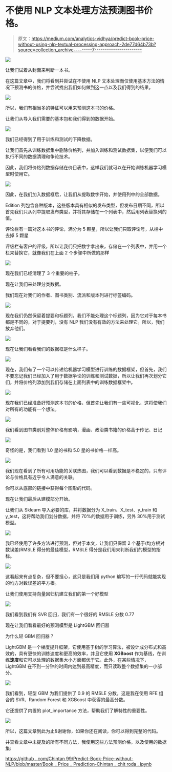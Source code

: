 # 不使用 NLP 文本处理方法预测图书价格。

> 原文：<https://medium.com/analytics-vidhya/predict-book-price-without-using-nlp-textual-processing-approach-2de77d64b73b?source=collection_archive---------7----------------------->

![](img/1b6b5ac6780ceb0875991befa642c324.png)

让我们试着从封面来判断一本书。

在这篇文章中，我们将看到并尝试在不使用 NLP 文本处理而仅使用基本方法的情况下预测书的价格，并尝试找出我们如何做到这一点以及我们得到的结果。

![](img/97a9bbd8b78bfe9abd3297a3e4f7cd26.png)

所以，我们有相当多的特征可以用来预测这本书的价格。

让我们从导入我们需要的基本包和我们得到的数据开始。

![](img/eda5f7857f96dad578229316e21bc619.png)

我们已经得到了用于训练和测试的下降数据。

让我们首先从训练数据集中删除价格列，并加入训练和测试数据集，以便我们可以执行不同的数据清理和争论技术。

因此，我们将价格列数据存储在价目表中，这样我们就可以在开始训练机器学习模型时使用它。

![](img/9d7f3c7e9307d04bf5e7cf96fc02b4d3.png)

因此，在我们加入数据框后，让我们从提取数字开始，并使用列中的全部数据。

Edition 列包含各种版本，这些版本具有相似的发布类型，但发布日期不同，所以首先我们只从列中提取发布类型，并将其存储在一个列表中，然后用列表替换列的值。

评论栏有一篇对这本书的评论，满分为 5 颗星，所以让我们只取评论号，从栏中去掉 5 颗星

评级栏有客户的评级，所以让我们只把数字拿出来，存储在一个列表中，并用一个栏来替换它，就像我们在上面 2 个步骤中所做的那样

![](img/06c1c4f1c43cf113a20300492bc45a75.png)

现在我们已经清理了 3 个重要的柱子。

现在让我们来处理分类数据。

我们现在对我们的作者、图书类别、流派和版本列进行标签编码。

![](img/e8948c692178d07d19461a2e751e4493.png)

现在我们仍然保留着提要和标题列，我们不能处理这个标题列，因为它对于每本书都是不同的，对于提要列，没有 NLP 我们没有有效的方法来处理它。所以，我们放弃他们。

![](img/45e1dae30b4bde0336a3d5f8d740fbb0.png)

现在让我们看看我们的数据框是什么样子。

![](img/4023e85bfe1b8f32a6e973aa416c8a3a.png)

现在，我们有了一个可以传递给机器学习模型进行训练的数据框架，但首先，我们不要忘记我们已经加入了用于数据争论的训练和测试数据，所以让我们再次划分它们，并将价格列添加到我们存储在上面列表中的训练数据框架中。

![](img/5aa79c7a2080c24533eaa4958f4ca50d.png)

现在我们已经准备好预测这本书的价格，但首先让我们有一些可视化，这将使我们对所有的功能有一个想法。

![](img/3ba0d113bbcc7d0536ce027e0693ef75.png)

我们看到图书类别对整体价格有影响，漫画、政治类书籍的价格高于传记、日记

![](img/2f16e68fd2427f98b42465cdb43e4fe5.png)

奇怪的是，我们看到 1.0 星的书和 5.0 星的书价格一样高。

![](img/0ef2afc81fd7224fad94b1df56c1dff7.png)

我们现在看到了所有可用功能的关联热图，我们可以看到数据是不稳定的，只有评论与价格具有近乎令人满意的关联。

你可以从底部的链接中获得每个图形的代码。

现在让我们最后从建模部分开始。

让我们从 Sklearn 导入必要的库，并将数据分为 X_train、X_test、y_train 和 y_test，这将帮助我们划分数据，并将 70%的数据用于训练，另外 30%用于测试模型。

![](img/1a01695b1737dfb22c88a34c5056a192.png)

我已经使用了许多方法进行预测，但对于本文，让我们只保留 2 个基于(均方根对数误差)RMSLE 得分的最佳模型，RMSLE 得分是我们用来判断我们的模型的指标。

![](img/f06871cf56e87afe67722b65634c9010.png)

这看起来有点复杂，但不要担心，这只是我们用 python 编写的一行代码就能实现的均方对数误差的平方根。

让我们使用支持向量回归机建立我们的第一个好模型

![](img/9fb9f0fa8f3069b0ea5cae807ccbe575.png)

我们看到我们有 SVR 回归，我们有一个很好的 RMSLE 分数 0.77

现在让我们看看最好的预测模型是 LightGBM 回归器

为什么轻 GBM 回归器？

LightGBM 是一个梯度提升框架，它使用基于树的学习算法，被设计成分布式和高效的，具有更快的训练速度和更高的效率，并且它使用 **XGBoost** 作为基线，在训练**速度**和它可以处理的数据集大小方面都优于它。此外，在某些情况下，LightGBM 在不到一分钟的时间内达到最高精度，而只读取整个数据集的一小部分。

![](img/94b5710aa8914246e88f38985bbad06d.png)

我们看到，轻型 GBM 为我们提供了 0.9 的 RMSLE 分数，这是我在使用 RFE 组合的 SVR、Random Forest 和 XGBoost 中获得的最高分数。

它还提供了内置的 plot_importance 方法，帮助我们了解特性的重要性。

![](img/cac72909db9f21aa79d0e8226114c0e9.png)

所以，这篇文章到此为止&谢谢你，如果你还在阅读，你可以得到完整的代码。

并查看文章中未提及的所有不同方法，我使用这些方法预测价格，以及使用的数据集:

[https://github . com/Chintan 99/Predict-Book-Price-without-NLP/blob/master/Book _ Price _ Prediction-Chintan _ chit roda . ipynb](https://github.com/Chintan99/Predict-Book-Price-without-NLP/blob/master/Book_Price_Prediction-Chintan_Chitroda.ipynb)